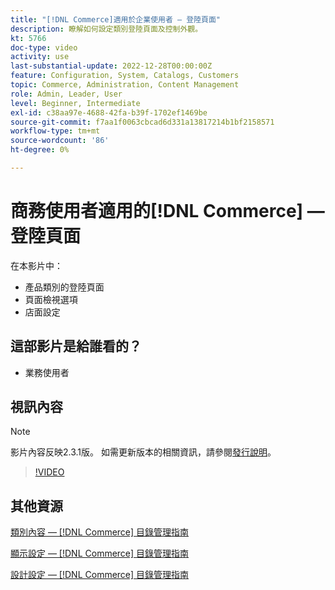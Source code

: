 ```yaml
---
title: "[!DNL Commerce]適用於企業使用者 — 登陸頁面"
description: 瞭解如何設定類別登陸頁面及控制外觀。
kt: 5766
doc-type: video
activity: use
last-substantial-update: 2022-12-28T00:00:00Z
feature: Configuration, System, Catalogs, Customers
topic: Commerce, Administration, Content Management
role: Admin, Leader, User
level: Beginner, Intermediate
exl-id: c38aa97e-4688-42fa-b39f-1702ef1469be
source-git-commit: f7aa1f0063cbcad6d331a13817214b1bf2158571
workflow-type: tm+mt
source-wordcount: '86'
ht-degree: 0%

---
```


# 商務使用者適用的[!DNL Commerce] — 登陸頁面

在本影片中：

- 產品類別的登陸頁面
- 頁面檢視選項
- 店面設定

## 這部影片是給誰看的？

- 業務使用者

## 視訊內容

>[!NOTE]
>
>影片內容反映2.3.1版。 如需更新版本的相關資訊，請參閱[發行說明](https://experienceleague.adobe.com/docs/commerce-operations/release/notes/overview.html)。

>[!VIDEO](https://video.tv.adobe.com/v/36388?quality=12&learn=on)

## 其他資源

[類別內容 —  [!DNL Commerce] 目錄管理指南](https://experienceleague.adobe.com/docs/commerce-admin/catalog/categories/create/categories-content-settings.html)

[顯示設定 —  [!DNL Commerce] 目錄管理指南](https://experienceleague.adobe.com/docs/commerce-admin/catalog/categories/create/categories-display-settings.html)

[設計設定 —  [!DNL Commerce] 目錄管理指南](https://experienceleague.adobe.com/docs/commerce-admin/catalog/categories/create/categories-custom-design.html)
